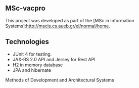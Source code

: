 ## MSc-vacpro

This project was developed as part of the [MSc in Information Systems]:<http://mscis.cs.aueb.gr/el/normal/home>.


## Technologies
  - JUnit 4 for testing.
  - JAX-RS 2.0 API and Jersey for Rest API
  - H2 in memory database
  - JPA and hibernate
  
  
 
 Methods of Development and Architectural Systems